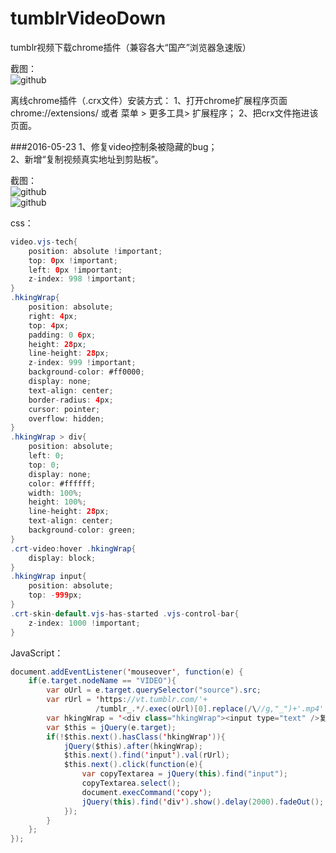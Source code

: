 # tumblrVideoDown
tumblr视频下载chrome插件（兼容各大“国产”浏览器急速版）

截图： <br />
![github](https://raw.githubusercontent.com/unclehking/tumblrVideoDown/master/s0.jpg "github")  

 离线chrome插件（.crx文件）安装方式：
 1、打开chrome扩展程序页面 chrome://extensions/ 或者 菜单 > 更多工具> 扩展程序；
 2、把crx文件拖进该页面。

###2016-05-23
1、修复video控制条被隐藏的bug； <br />
2、新增“复制视频真实地址到剪贴板”。

截图： <br />
![github](https://raw.githubusercontent.com/unclehking/tumblrVideoDown/master/s1.png "github")  
![github](https://raw.githubusercontent.com/unclehking/tumblrVideoDown/master/s2.png "github")  

css：
```java  
video.vjs-tech{
	position: absolute !important;
	top: 0px !important;
	left: 0px !important;
	z-index: 998 !important;
}
.hkingWrap{
	position: absolute;
	right: 4px;
	top: 4px;
	padding: 0 6px;
	height: 28px;
	line-height: 28px;
	z-index: 999 !important;
	background-color: #ff0000;
	display: none;
	text-align: center;
	border-radius: 4px;
	cursor: pointer;
	overflow: hidden;
}
.hkingWrap > div{
	position: absolute;
	left: 0;
	top: 0;
	display: none;
	color: #ffffff;
	width: 100%;
	height: 100%;
	line-height: 28px;
	text-align: center;
	background-color: green;
}
.crt-video:hover .hkingWrap{
	display: block;
}
.hkingWrap input{
	position: absolute;
	top: -999px;
}
.crt-skin-default.vjs-has-started .vjs-control-bar{
	z-index: 1000 !important;
}
```

JavaScript：
```java
document.addEventListener('mouseover', function(e) {
	if(e.target.nodeName == "VIDEO"){
		var oUrl = e.target.querySelector("source").src;
		var rUrl = 'https://vt.tumblr.com/'+
				   /tumblr_.*/.exec(oUrl)[0].replace(/\//g,"_")+'.mp4'
		var hkingWrap = '<div class="hkingWrap"><input type="text" />复制真实视频地址<div>√ 已复制<div></div>';
		var $this = jQuery(e.target);
		if(!$this.next().hasClass('hkingWrap')){
			jQuery($this).after(hkingWrap);
			$this.next().find('input').val(rUrl);
			$this.next().click(function(e){
				var copyTextarea = jQuery(this).find("input");
				copyTextarea.select();
				document.execCommand('copy');
				jQuery(this).find('div').show().delay(2000).fadeOut();
			});
		}
	};
});
```
